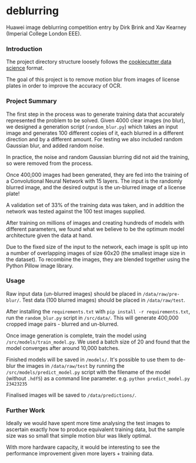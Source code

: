 deblurring
==============================

Huawei image deblurring competition entry by Dirk Brink and Xav Kearney (Imperial College London EEE).

### Introduction

The project directory structure loosely follows the [cookiecutter data science](https://drivendata.github.io/cookiecutter-data-science) format.

The goal of this project is to remove motion blur from images of license plates in order to improve the accuracy of OCR.

### Project Summary

The first step in the process was to generate training data that accurately represented the problem to be solved. Given 4000 clear images (no blur), we designed a generation script (`random_blur.py`) which takes an input image and generates 100 different copies of it, each blurred in a different direction and by a different amount. For testing we also included random Gaussian blur, and added random noise.

In practice, the noise and random Gaussian blurring did not aid the training, so were removed from the process.

Once 400,000 images had been generated, they are fed into the training of a Convolutional Neural Network with 15 layers. The input is the randomly blurred image, and the desired output is the un-blurred image of a license plate!

A validation set of 33% of the training data was taken, and in addition the network was tested against the 100 test images supplied.

After training on millions of images and creating hundreds of models with different parameters, we found what we believe to be the optimum model architecture given the data at hand.

Due to the fixed size of the input to the network, each image is split up into a number of overlapping images of size 60x20 (the smallest image size in the dataset). To recombine the images, they are blended together using the Python Pillow image library.

### Usage

Raw input data (un-blurred images) should be placed in `/data/raw/pre-blur/`. Test data (100 blurred images) should be placed in `/data/raw/test`.

After installing the `requirements.txt` with `pip install -r requirements.txt`, run the `random_blur.py` script in `/src/data/`. This will generate 400,000 cropped image pairs - blurred and un-blurred.

Once image generation is complete, train the model using `/src/models/train_model.py`. We used a batch size of 20 and found that the model converges after around 10,000 batches.

Finished models will be saved in `/models/`. It's possible to use them to de-blur the images in `/data/raw/test` by running the `/src/models/predict_model.py` script with the filename of the model (without `.hdf5`) as a command line parameter.
e.g. `python predict_model.py 23423235`

Finalised images will be saved to `/data/predictions/`.

### Further Work

Ideally we would have spent more time analysing the test images to ascertain exactly how to produce equivalent training data, but the sample size was so small that simple motion blur was likely optimal.

With more hardware capacity, it would be interesting to see the performance improvement given more layers + training data.
